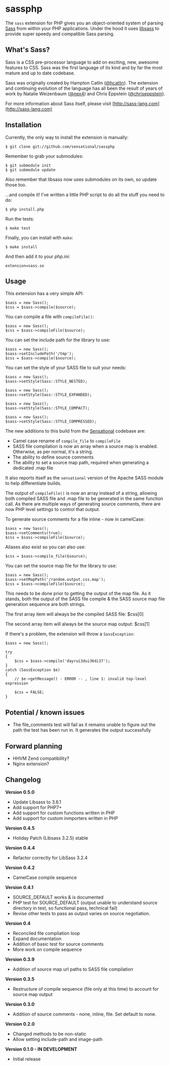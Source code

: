 # sassphp

The `sass` extension for PHP gives you an object-oriented system of parsing [Sass](http://sass-lang.com/) from within your PHP applications. Under the hood it uses [libsass](https://github.com/hcatlin/libsass) to provide super speedy and compatible Sass parsing.

## What's Sass?

Sass is a CSS pre-processor language to add on exciting, new, awesome features to CSS. Sass was the first language of its kind and by far the most mature and up to date codebase.

Sass was originally created by Hampton Catlin ([@hcatlin](http://twitter.com/hcatlin)). The extension and continuing evolution of the language has all been the result of years of work by Natalie Weizenbaum ([@nex4](http://twitter.com/nex4)) and Chris Eppstein ([@chriseppstein](http://twitter.com/chriseppstein)).

For more information about Sass itself, please visit [http://sass-lang.com](http://sass-lang.com)

## Installation

Currently, the only way to install the extension is manually:

    $ git clone git://github.com/sensational/sassphp

Remember to grab your submodules:

    $ git submodule init
    $ git submodule update

Also remember that libsass now uses submodules on its own, so update those too.

...and compile it! I've written a little PHP script to do all the stuff you need to do:

    $ php install.php

Run the tests:

    $ make test

Finally, you can install with `make`:

    $ make install

And then add it to your _php.ini_:

    extension=sass.so

## Usage

This extension has a very simple API:

    $sass = new Sass();
    $css = $sass->compile($source);

You can compile a file with `compileFile()`:

    $sass = new Sass();
    $css = $sass->compileFile($source);

You can set the include path for the library to use:

    $sass = new Sass();
    $sass->setIncludePath('/tmp');
    $css = $sass->compile($source);

You can set the style of your SASS file to suit your needs:

    $sass = new Sass();
    $sass->setStyle(Sass::STYLE_NESTED);

    $sass = new Sass();
    $sass->setStyle(Sass::STYLE_EXPANDED);

    $sass = new Sass();
    $sass->setStyle(Sass::STYLE_COMPACT);

    $sass = new Sass();
    $sass->setStyle(Sass::STYLE_COMPRESSED);

The new additions to this build from the [Sensational](https://github.com/sensational/sassphp) codebase are:
* Camel case rename of `compile_file` to `compileFile`
* SASS file compilation is now an array when a source map is enabled. Otherwise, as per normal, it's a string.
* The ability to define source comments
* The ability to set a source map path, required when generating a dedicated .map file

It also reports itself as the `sensational` version of the Apache SASS module to help differentiate builds.

The output of `compileFile()` is now an array instead of a string, allowing both compiled SASS file and .map file to be generated in the same function call. As there are multiple ways of generating source comments, there are now PHP level settings to control that output.

To generate source comments for a file inline - now in camelCase:

    $sass = new Sass();
    $sass->setComments(true);
    $css = $sass->compileFile($source);

Aliases also exist so you can also use:

    $css = $sass->compile_file($source);

You can set the source map file for the library to use:

    $sass = new Sass();
    $sass->setMapPath('/random.output.css.map');
    $css = $sass->compileFile($source);

This needs to be done prior to getting the output of the map file. As it stands, both the output of the SASS file compile & the SASS source map file generation sequence are both strings.

The first array item will always be the compiled SASS file:
    $css[0]

The second array item will always be the source map output:
    $css[1]

If there's a problem, the extension will throw a `SassException`:

    $sass = new Sass();

    try
    {
        $css = $sass->compile('dayrui3dui36di37');
    }
    catch (SassException $e)
    {
        // $e->getMessage() - ERROR -- , line 1: invalid top-level expression

        $css = FALSE;
    }

## Potential / known issues

* The file_comments test will fail as it remains unable to figure out the path the test has been run in. It generates the output successfully


## Forward planning

* HHVM Zend compatibility?
* Nginx extension?

## Changelog

**Version 0.5.0**
* Update Libsass to 3.6.1
* Add support for PHP7+
* Add support for custom functions written in PHP
* Add support for custom inmporters written in PHP

**Version 0.4.5**
* Holiday Patch (Libsass 3.2.5) stable

**Version 0.4.4**
* Refactor correctly for LibSass 3.2.4

**Version 0.4.2**
* CamelCase compile sequence

**Version 0.4.1**
* SOURCE_DEFAULT works & is documented
* PHP test for SOURCE_DEFAULT (output unable to understand source directory in test, so functional pass, technical fail)
* Revise other tests to pass as output varies on source negotiation.

**Version 0.4**
* Reconciled file compliation loop
* Expand documentation
* Addition of basic test for source comments
* More work on compile sequence

**Version 0.3.9**
* Addition of source map url paths to SASS file compilation

**Version 0.3.5**
* Restructure of compile sequence (file only at this time) to account for source map output

**Version 0.3.0**
* Addition of source comments - none, inline, file. Set default to none.

**Version 0.2.0**
* Changed methods to be non-static
* Allow setting include-path and image-path

**Version 0.1.0 - IN DEVELOPMENT**
* Initial release
